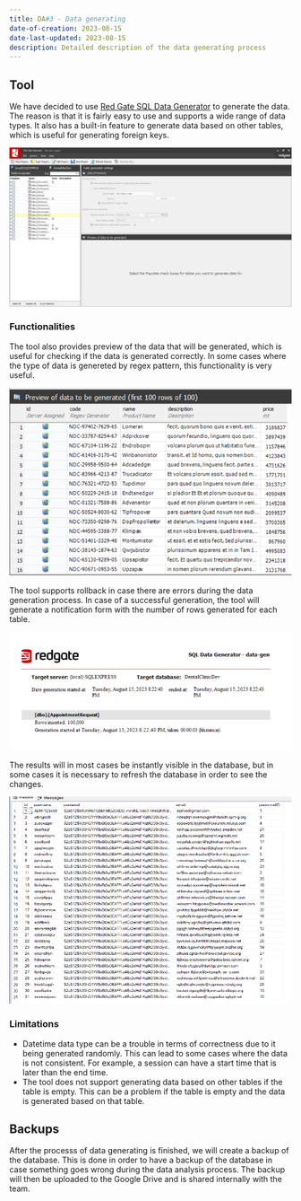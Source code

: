 ```yaml
---
title: DA#3 - Data generating
date-of-creation: 2023-08-15
date-last-updated: 2023-08-15
description: Detailed description of the data generating process
---
```


## Tool

We have decided to use [Red Gate SQL Data Generator](https://www.red-gate.com/products/dba/sql-data-generator/) to generate the data. The reason is that it is fairly easy to use and supports a wide range of data types. It also has a built-in feature to generate data based on other tables, which is useful for generating foreign keys.

![data gen](../assets/data-gen.png)

### Functionalities

The tool also provides preview of the data that will be generated, which is useful for checking if the data is generated correctly. In some cases where the type of data is genereted by regex pattern, this functionality is very useful.

![Alt text](../assets/data-gen-2.png)

The tool supports rollback in case there are errors during the data generation process. In case of a successful generation, the tool will generate a notification form with the number of rows generated for each table.

![Alt text](../assets/data-gen-4.png)

The results will in most cases be instantly visible in the database, but in some cases it is necessary to refresh the database in order to see the changes.

![Alt text](../assets/data-gen-3.png)

### Limitations

- Datetime data type can be a trouble in terms of correctness due to it being generated randomly. This can lead to some cases where the data is not consistent. For example, a session can have a start time that is later than the end time.
- The tool does not support generating data based on other tables if the table is empty. This can be a problem if the table is empty and the data is generated based on that table.

## Backups

After the processs of data generating is finished, we will create a backup of the database. This is done in order to have a backup of the database in case something goes wrong during the data analysis process. The backup will then be uploaded to the Google Drive and is shared internally with the team.
